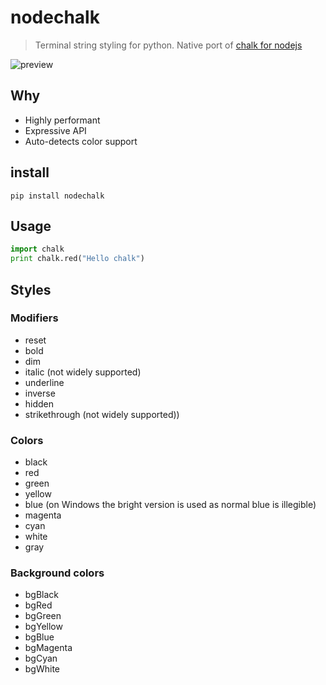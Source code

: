 # nodechalk 
> Terminal string styling for python. Native port of [chalk for nodejs](https://www.npmjs.com/package/chalk)

![preview](http://cdn-qiniu.qiniudn.com/ebe705f3.png)

## Why
* Highly performant
* Expressive API
* Auto-detects color support

## install
```
pip install nodechalk
```

## Usage
````python
import chalk
print chalk.red("Hello chalk")
````

## Styles
### Modifiers
* reset
* bold
* dim
* italic (not widely supported)
* underline
* inverse
* hidden
* strikethrough (not widely supported))

### Colors
* black
* red
* green
* yellow
* blue (on Windows the bright version is used as normal blue is illegible)
* magenta
* cyan
* white
* gray

### Background colors
* bgBlack
* bgRed
* bgGreen
* bgYellow
* bgBlue
* bgMagenta
* bgCyan
* bgWhite

